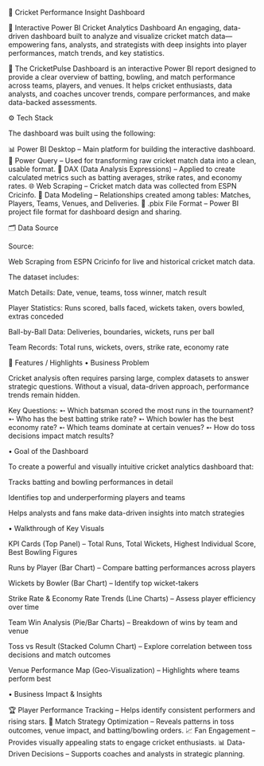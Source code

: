 🏏 Cricket Performance Insight Dashboard

🚀 Interactive Power BI Cricket Analytics Dashboard
An engaging, data-driven dashboard built to analyze and visualize cricket match data—empowering fans, analysts, and strategists with deep insights into player performances, match trends, and key statistics.

🎯 The CricketPulse Dashboard is an interactive Power BI report designed to provide a clear overview of batting, bowling, and match performance across teams, players, and venues. It helps cricket enthusiasts, data analysts, and coaches uncover trends, compare performances, and make data-backed assessments.

⚙️ Tech Stack

The dashboard was built using the following:

📊 Power BI Desktop – Main platform for building the interactive dashboard.
📂 Power Query – Used for transforming raw cricket match data into a clean, usable format.
🧠 DAX (Data Analysis Expressions) – Applied to create calculated metrics such as batting averages, strike rates, and economy rates.
🌐 Web Scraping – Cricket match data was collected from ESPN Cricinfo.
📝 Data Modeling – Relationships created among tables: Matches, Players, Teams, Venues, and Deliveries.
📁 .pbix File Format – Power BI project file format for dashboard design and sharing.

🗂️ Data Source

Source:

Web Scraping from ESPN Cricinfo for live and historical cricket match data.

The dataset includes:

Match Details: Date, venue, teams, toss winner, match result

Player Statistics: Runs scored, balls faced, wickets taken, overs bowled, extras conceded

Ball-by-Ball Data: Deliveries, boundaries, wickets, runs per ball

Team Records: Total runs, wickets, overs, strike rate, economy rate

🌟 Features / Highlights
• Business Problem

Cricket analysis often requires parsing large, complex datasets to answer strategic questions. Without a visual, data-driven approach, performance trends remain hidden.

Key Questions:
➵ Which batsman scored the most runs in the tournament?
➵ Who has the best batting strike rate?
➵ Which bowler has the best economy rate?
➵ Which teams dominate at certain venues?
➵ How do toss decisions impact match results?

• Goal of the Dashboard

To create a powerful and visually intuitive cricket analytics dashboard that:

Tracks batting and bowling performances in detail

Identifies top and underperforming players and teams

Helps analysts and fans make data-driven insights into match strategies

• Walkthrough of Key Visuals

KPI Cards (Top Panel) – Total Runs, Total Wickets, Highest Individual Score, Best Bowling Figures

Runs by Player (Bar Chart) – Compare batting performances across players

Wickets by Bowler (Bar Chart) – Identify top wicket-takers

Strike Rate & Economy Rate Trends (Line Charts) – Assess player efficiency over time

Team Win Analysis (Pie/Bar Charts) – Breakdown of wins by team and venue

Toss vs Result (Stacked Column Chart) – Explore correlation between toss decisions and match outcomes

Venue Performance Map (Geo-Visualization) – Highlights where teams perform best

• Business Impact & Insights

🏆 Player Performance Tracking – Helps identify consistent performers and rising stars.
🎯 Match Strategy Optimization – Reveals patterns in toss outcomes, venue impact, and batting/bowling orders.
📈 Fan Engagement – Provides visually appealing stats to engage cricket enthusiasts.
📊 Data-Driven Decisions – Supports coaches and analysts in strategic planning.
